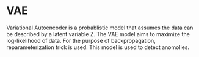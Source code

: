 # VAE
Variational Autoencoder is a probablistic model that assumes the data can be described by a latent variable Z. The VAE model aims to maximize the log-likelihood of data. For the purpose of backpropagation, reparameterization trick is used. This model is used to detect anomolies.
